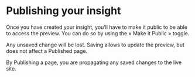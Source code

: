 # Publishing your insight

Once you have created your insight, you’ll have to make it public to be able to access the preview.
You can do so by using the « Make it Public » toggle.

Any unsaved change will be lost. Saving allows to update the preview, but does not affect a Published page.

By Publishing a page, you are propagating any saved changes to the live site.
